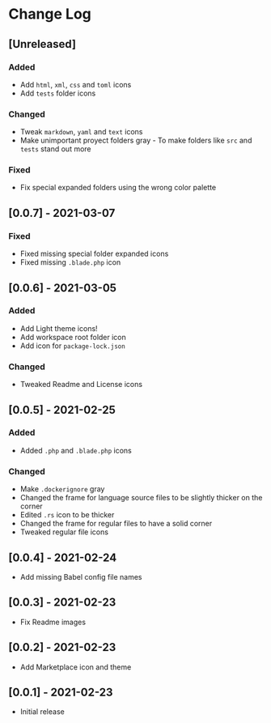 # Change Log

## [Unreleased]

### Added

- Add `html`, `xml`, `css` and `toml` icons
- Add `tests` folder icons

### Changed

- Tweak `markdown`, `yaml` and `text` icons
- Make unimportant proyect folders gray - To make folders like `src` and `tests` stand out more

### Fixed

- Fix special expanded folders using the wrong color palette

## [0.0.7] - 2021-03-07

### Fixed

- Fixed missing special folder expanded icons
- Fixed missing `.blade.php` icon

## [0.0.6] - 2021-03-05

### Added

- Add Light theme icons!
- Add workspace root folder icon
- Add icon for `package-lock.json`

### Changed

- Tweaked Readme and License icons

## [0.0.5] - 2021-02-25

### Added

- Added `.php` and `.blade.php` icons

### Changed

- Make `.dockerignore` gray
- Changed the frame for language source files to be slightly thicker on the corner
- Edited `.rs` icon to be thicker
- Changed the frame for regular files to have a solid corner
- Tweaked regular file icons

## [0.0.4] - 2021-02-24

- Add missing Babel config file names

## [0.0.3] - 2021-02-23

- Fix Readme images

## [0.0.2] - 2021-02-23

- Add Marketplace icon and theme

## [0.0.1] - 2021-02-23

- Initial release
